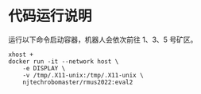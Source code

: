 # 代码运行说明
运行以下命令启动容器，机器人会依次前往 1、3、5 号矿区。
```
xhost +
docker run -it --network host \
    -e DISPLAY \
    -v /tmp/.X11-unix:/tmp/.X11-unix \
    njtechrobomaster/rmus2022:eval2
```

